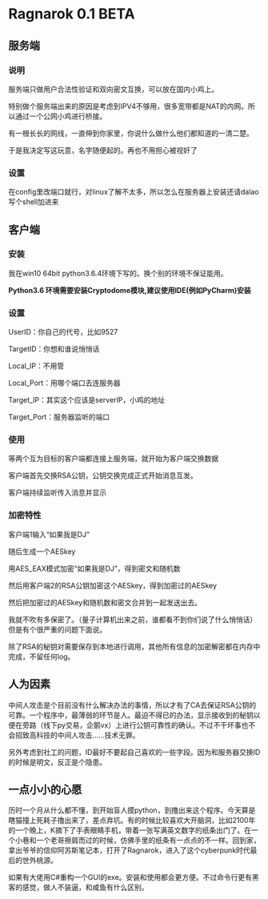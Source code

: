 Ragnarok 0.1 BETA
===========

服务端
------
### 说明
服务端只做用户合法性验证和双向密文互换，可以放在国内小鸡上。

特别做个服务端出来的原因是考虑到IPV4不够用，很多宽带都是NAT的内网。所以通过一个公网小鸡进行桥接。

有一根长长的网线，一直伸到你家里，你说什么做什么他们都知道的一清二楚。

于是我决定写这玩意，名字随便起的。再也不用担心被视奸了

### 设置
在config里改端口就行，对linux了解不太多，所以怎么在服务器上安装还请dalao写个shell加进来


客户端
------
### 安装
我在win10 64bit python3.6.4环境下写的。换个别的环境不保证能用。

**Python3.6 环境需要安装Cryptodome模块,建议使用IDE(例如PyCharm)安装**

### 设置
UserID：你自己的代号，比如9527

TargetID：你想和谁说悄悄话

Local_IP：不用管

Local_Port：用哪个端口去连服务器

Target_IP：其实这个应该是serverIP，小鸡的地址

Target_Port：服务器监听的端口

### 使用
等两个互为目标的客户端都连接上服务端，就开始为客户端交换数据

客户端首先交换RSA公钥，公钥交换完成正式开始消息互发。

客户端持续监听传入消息并显示

### 加密特性
客户端1输入“如果我是DJ”

随后生成一个AESkey

用AES_EAX模式加密“如果我是DJ”，得到密文和随机数

然后用客户端2的RSA公钥加密这个AESkey，得到加密过的AESkey

然后把加密过的AESkey和随机数和密文合并到一起发送出去。

我就不吹有多保密了。（量子计算机出来之前，谁都看不到你们说了什么悄悄话）但是有个很严重的问题下面说。

除了RSA的秘钥对需要保存到本地进行调用，其他所有信息的加密解密都在内存中完成，不留任何log。

人为因素
------
中间人攻击是个目前没有什么解决办法的事情，所以才有了CA去保证RSA公钥的可靠。一个程序中，最薄弱的环节是人。最迫不得已的办法，显示接收到的秘钥以便在旁路（线下py交易，企鹅vx）上进行公钥可靠性的确认。不过不干坏事也不会招致高科技的中间人攻击……技术无罪。

另外考虑到社工的问题，ID最好不要起自己喜欢的一些字段。因为和服务器交换ID的时候是明文，反正是个隐患。

一点小小的心愿
-----
历时一个月从什么都不懂，到开始盲人摸python，到撸出来这个程序。今天算是瞎猫撞上死耗子撸出来了，差点弃坑。有的时候比较喜欢大开脑洞，比如2100年的一个晚上，K摘下了手表眼睛手机，带着一张写满英文数字的纸条出门了。在一个小巷和一个老哥擦肩而过的时候，仿佛手里的纸条有一点点的不一样。回到家，拿出爷爷的信仰阿苏斯笔记本，打开了Ragnarok，进入了这个cyberpunk时代最后的世外桃源。

如果有大佬用C#重构一个GUI的exe。安装和使用都会更方便。不过命令行更有黑客的感觉，做人不装逼，和咸鱼有什么区别。
